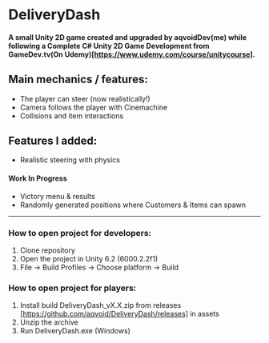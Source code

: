 # DeliveryDash
#### A small Unity 2D game created and upgraded by aqvoidDev(me) while following a Complete C# Unity 2D Game Development from GameDev.tv(On Udemy)[https://www.udemy.com/course/unitycourse].

## Main mechanics / features:
- The player can steer (now realistically!)
- Camera follows the player with Cinemachine
- Collisions and item interactions

## Features I added:
- Realistic steering with physics
#### Work In Progress
- Victory menu & results
- Randomly generated positions where Customers & Items can spawn

--- 

### How to open project for developers:
1. Clone repository
2. Open the project in Unity 6.2 (6000.2.2f1)
3. File -> Build Profiles -> Choose platform -> Build

### How to open project for players:
1. Install build DeliveryDash_vX.X.zip from releases [https://github.com/aqvoid/DeliveryDash/releases] in assets
2. Unzip the archive
3. Run DeliveryDash.exe (Windows)
